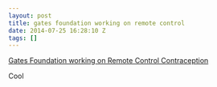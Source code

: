 ```yaml
---
layout: post
title: gates foundation working on remote control
date: 2014-07-25 16:28:10 Z
tags: []
---
```

[Gates Foundation working on Remote Control Contraception](http://worldtruth.tv/bill-gates-foundation-announces-implantable-remote-controlled-contraceptive-microchip-that-can-last-up-to-16-years/)

Cool
